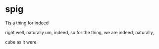 # spig
Tis a thing for indeed

right well, naturally um, indeed, so for the thing, we are indeed, naturally,


cube as it were.
